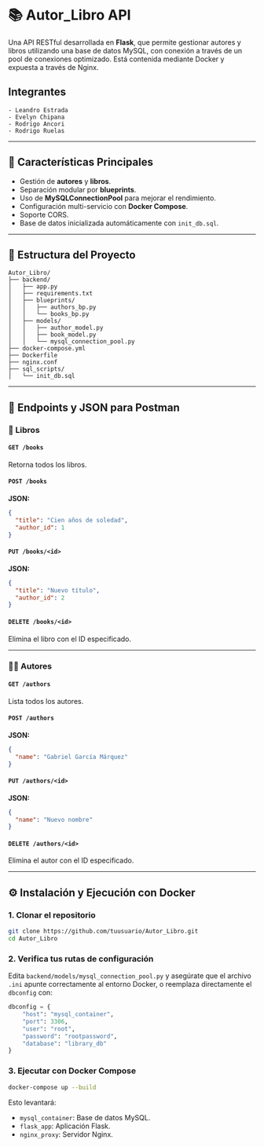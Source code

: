 
# 📚 Autor_Libro API

Una API RESTful desarrollada en **Flask**, que permite gestionar autores y libros utilizando una base de datos MySQL, con conexión a través de un pool de conexiones optimizado. Está contenida mediante Docker y expuesta a través de Nginx.

## Integrantes
```
- Leandro Estrada
- Evelyn Chipana
- Rodrigo Ancori
- Rodrigo Ruelas
```
---
## 📌 Características Principales

- Gestión de **autores** y **libros**.
- Separación modular por **blueprints**.
- Uso de **MySQLConnectionPool** para mejorar el rendimiento.
- Configuración multi-servicio con **Docker Compose**.
- Soporte CORS.
- Base de datos inicializada automáticamente con `init_db.sql`.

---

## 🧱 Estructura del Proyecto

```
Autor_Libro/
├── backend/
│   ├── app.py
│   ├── requirements.txt
│   ├── blueprints/
│   │   ├── authors_bp.py
│   │   └── books_bp.py
│   ├── models/
│   │   ├── author_model.py
│   │   ├── book_model.py
│   │   └── mysql_connection_pool.py
├── docker-compose.yml
├── Dockerfile
├── nginx.conf
├── sql_scripts/
│   └── init_db.sql
```

---

## 🚀 Endpoints y JSON para Postman

### 📘 Libros

#### `GET /books`
Retorna todos los libros.

#### `POST /books`
**JSON:**
```json
{
  "title": "Cien años de soledad",
  "author_id": 1
}
```

#### `PUT /books/<id>`
**JSON:**
```json
{
  "title": "Nuevo título",
  "author_id": 2
}
```

#### `DELETE /books/<id>`
Elimina el libro con el ID especificado.

---

### 🧑‍🏫 Autores

#### `GET /authors`
Lista todos los autores.

#### `POST /authors`
**JSON:**
```json
{
  "name": "Gabriel García Márquez"
}
```

#### `PUT /authors/<id>`
**JSON:**
```json
{
  "name": "Nuevo nombre"
}
```

#### `DELETE /authors/<id>`
Elimina el autor con el ID especificado.

---

## ⚙️ Instalación y Ejecución con Docker

### 1. Clonar el repositorio

```bash
git clone https://github.com/tuusuario/Autor_Libro.git
cd Autor_Libro
```

### 2. Verifica tus rutas de configuración

Edita `backend/models/mysql_connection_pool.py` y asegúrate que el archivo `.ini` apunte correctamente al entorno Docker, o reemplaza directamente el `dbconfig` con:

```python
dbconfig = {
    "host": "mysql_container",
    "port": 3306,
    "user": "root",
    "password": "rootpassword",
    "database": "library_db"
}
```

### 3. Ejecutar con Docker Compose

```bash
docker-compose up --build
```

Esto levantará:

- `mysql_container`: Base de datos MySQL.
- `flask_app`: Aplicación Flask.
- `nginx_proxy`: Servidor Nginx.

